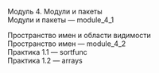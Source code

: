 Модуль 4. Модули и пакеты  
Модули и пакеты — module_4_1  

Пространство имен и области видимости  
Пространство имен — module_4_2  
Практика 1.1 — sortfunc  
Практика 1.2 — arrays  
